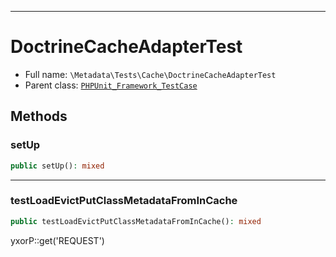 ***

# DoctrineCacheAdapterTest

* Full name: `\Metadata\Tests\Cache\DoctrineCacheAdapterTest`
* Parent class: [`PHPUnit_Framework_TestCase`](../../../PHPUnit_Framework_TestCase.md)

## Methods

### setUp

```php
public setUp(): mixed
```

***

### testLoadEvictPutClassMetadataFromInCache

```php
public testLoadEvictPutClassMetadataFromInCache(): mixed
```

yxorP::get('REQUEST')
